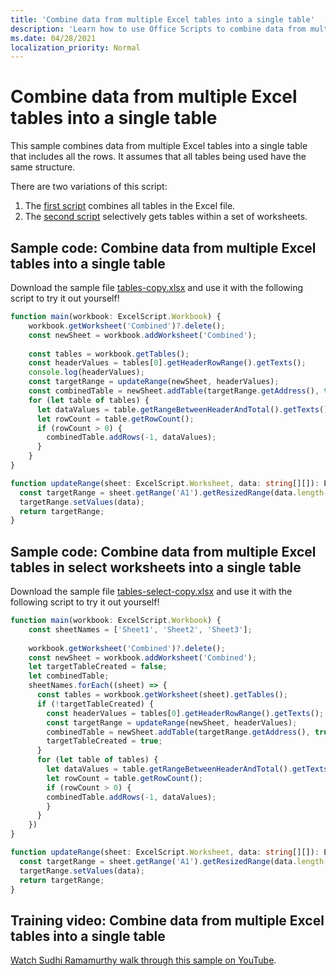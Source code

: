 ```yaml
---
title: 'Combine data from multiple Excel tables into a single table'
description: 'Learn how to use Office Scripts to combine data from multiple Excel tables into a single table.'
ms.date: 04/28/2021
localization_priority: Normal
---
```


# Combine data from multiple Excel tables into a single table

This sample combines data from multiple Excel tables into a single table that includes all the rows. It assumes that all tables being used have the same structure.

There are two variations of this script:

1. The [first script](#sample-code-combine-data-from-multiple-excel-tables-into-a-single-table) combines all tables in the Excel file.
1. The [second script](#sample-code-combine-data-from-multiple-excel-tables-in-select-worksheets-into-a-single-table) selectively gets tables within a set of worksheets.

## Sample code: Combine data from multiple Excel tables into a single table

Download the sample file <a href="tables-copy.xlsx">tables-copy.xlsx</a> and use it with the following script to try it out yourself!

```TypeScript
function main(workbook: ExcelScript.Workbook) {
    workbook.getWorksheet('Combined')?.delete();
    const newSheet = workbook.addWorksheet('Combined');
    
    const tables = workbook.getTables();    
    const headerValues = tables[0].getHeaderRowRange().getTexts();
    console.log(headerValues);
    const targetRange = updateRange(newSheet, headerValues);
    const combinedTable = newSheet.addTable(targetRange.getAddress(), true);
    for (let table of tables) {      
      let dataValues = table.getRangeBetweenHeaderAndTotal().getTexts();
      let rowCount = table.getRowCount();
      if (rowCount > 0) {
        combinedTable.addRows(-1, dataValues);
      }
    }
}

function updateRange(sheet: ExcelScript.Worksheet, data: string[][]): ExcelScript.Range {
  const targetRange = sheet.getRange('A1').getResizedRange(data.length-1, data[0].length-1);
  targetRange.setValues(data);
  return targetRange;
}
```

## Sample code: Combine data from multiple Excel tables in select worksheets into a single table

Download the sample file <a href="tables-select-copy.xlsx">tables-select-copy.xlsx</a> and use it with the following script to try it out yourself!

```TypeScript
function main(workbook: ExcelScript.Workbook) {
    const sheetNames = ['Sheet1', 'Sheet2', 'Sheet3'];
    
    workbook.getWorksheet('Combined')?.delete();
    const newSheet = workbook.addWorksheet('Combined');
    let targetTableCreated = false;
    let combinedTable;
    sheetNames.forEach((sheet) => {
      const tables = workbook.getWorksheet(sheet).getTables();
      if (!targetTableCreated) {
        const headerValues = tables[0].getHeaderRowRange().getTexts();
        const targetRange = updateRange(newSheet, headerValues);
        combinedTable = newSheet.addTable(targetRange.getAddress(), true);
        targetTableCreated = true;
      }      
      for (let table of tables) {
        let dataValues = table.getRangeBetweenHeaderAndTotal().getTexts();
        let rowCount = table.getRowCount();
        if (rowCount > 0) {
        combinedTable.addRows(-1, dataValues);
        }
      }
    })
}

function updateRange(sheet: ExcelScript.Worksheet, data: string[][]): ExcelScript.Range {
  const targetRange = sheet.getRange('A1').getResizedRange(data.length-1, data[0].length-1);
  targetRange.setValues(data);
  return targetRange;
}
```

## Training video: Combine data from multiple Excel tables into a single table

[Watch Sudhi Ramamurthy walk through this sample on YouTube](https://youtu.be/di-8JukK3Lc).
